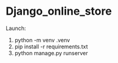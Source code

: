 # Django_online_store

Launch:
1. python -m venv .venv
2. pip install -r requirements.txt
3. python manage.py runserver
